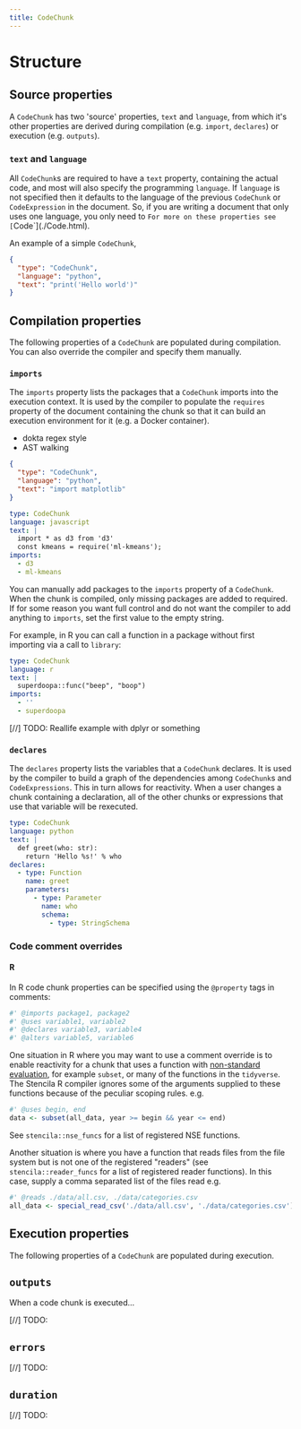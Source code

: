```yaml
---
title: CodeChunk
---
```


# Structure

## Source properties

A `CodeChunk` has two 'source' properties, `text` and `language`, from which it's other properties are derived during compilation (e.g. `import`, `declares`) or execution (e.g. `outputs`).

### `text` and `language`

All `CodeChunk`s are required to have a `text` property, containing the actual code, and most will also specify the programming `language`. If `language` is not specified then it defaults to the language of the previous `CodeChunk` or `CodeExpression` in the document. So, if you are writing a document that only uses one language, you only need to  `For more on these properties see [`Code`](./Code.html).

An example of a simple `CodeChunk`,

```json import=helloWorld
{
  "type": "CodeChunk",
  "language": "python",
  "text": "print('Hello world')"
}
```

## Compilation properties

The following properties of a `CodeChunk` are populated during compilation. You can also override the compiler and specify them manually.

### `imports`

The `imports` property lists the packages that a `CodeChunk` imports into the execution context. It is used by the compiler to populate the `requires` property of the document containing the chunk so that it can build an execution environment for it (e.g. a Docker container).

- dokta regex style
- AST walking

```json import=importPython
{
  "type": "CodeChunk",
  "language": "python",
  "text": "import matplotlib"
}
```

```yaml import=importJavascript
type: CodeChunk
language: javascript
text: |
  import * as d3 from 'd3'
  const kmeans = require('ml-kmeans');
imports:
  - d3
  - ml-kmeans
```

You can manually add packages to the `imports` property of a `CodeChunk`. When the chunk is compiled, only missing packages are added to required. If for some reason you want full control and do not want the compiler to add anything to `imports`, set the first value to the empty string.

For example, in R you can call a function in a package without first importing via a call to `library`:

```yaml import=importJavascript
type: CodeChunk
language: r
text: |
  superdoopa::func("beep", "boop")
imports:
  - ''
  - superdoopa
```

[//] TODO: Reallife example with dplyr or something

### `declares`

The `declares` property lists the variables that a `CodeChunk` declares. It is used by the compiler to build a graph of the dependencies among `CodeChunk`s and `CodeExpressions`. This in turn allows for reactivity. When a user changes a chunk containing a declaration, all of the other chunks or expressions that use that variable will be rexecuted.

```yaml import=pythonFunction
type: CodeChunk
language: python
text: |
  def greet(who: str):
    return 'Hello %s!' % who
declares:
  - type: Function
    name: greet
    parameters:
      - type: Parameter
        name: who
        schema:
          - type: StringSchema
```

### Code comment overrides

#### R

In R code chunk properties can be specified using the `@property` tags in comments:

```r
#' @imports package1, package2
#' @uses variable1, variable2
#' @declares variable3, variable4
#' @alters variable5, variable6
```

One situation in R where you may want to use a comment override is to enable reactivity for a chunk that uses a function with [non-standard evaluation](http://adv-r.had.co.nz/Computing-on-the-language.html), for example `subset`, or many of the functions in the `tidyverse`. The Stencila R compiler ignores some of the arguments supplied to these functions because of the peculiar scoping rules. e.g.

```r
#' @uses begin, end
data <- subset(all_data, year >= begin && year <= end)
```

See `stencila::nse_funcs` for a list of registered NSE functions.

Another situation is where you have a function that reads files from the file system but is not one of the registered "readers" (see `stencila::reader_funcs` for a list of registered reader functions). In this case, supply a comma separated list of the files read e.g.

```r
#' @reads ./data/all.csv, ./data/categories.csv
all_data <- special_read_csv('./data/all.csv', './data/categories.csv')
```


## Execution properties

The following properties of a `CodeChunk` are populated during execution.

## `outputs`

When a code chunk is executed...

[//] TODO:

## `errors`

[//] TODO:

## `duration`

[//] TODO:

